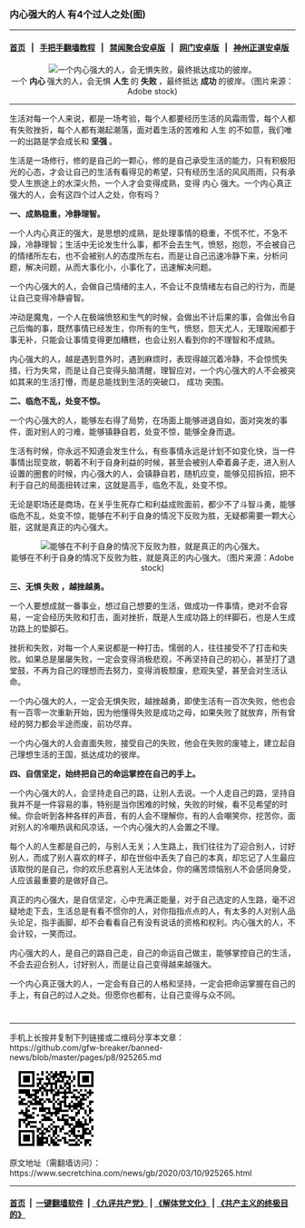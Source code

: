 ### 内心强大的人 有4个过人之处(图)
------------------------

#### [首页](https://github.com/gfw-breaker/banned-news/blob/master/README.md) &nbsp;&nbsp;|&nbsp;&nbsp; [手把手翻墙教程](https://github.com/gfw-breaker/guides/wiki) &nbsp;&nbsp;|&nbsp;&nbsp; [禁闻聚合安卓版](https://github.com/gfw-breaker/bn-android) &nbsp;&nbsp;|&nbsp;&nbsp; [网门安卓版](https://github.com/oGate2/oGate) &nbsp;&nbsp;|&nbsp;&nbsp; [神州正道安卓版](https://github.com/SzzdOgate/update) 



<div class="article_right" style="fone-color:#000">
 <p style="text-align:center">
  <img alt="一个内心强大的人，会无惧失败，最终抵达成功的彼岸。" src="//img3.secretchina.com/pic/2020/1-26/p2612382a138913499-ss.jpg" style="height:337px; width:600px"/>
  <br>
   一个
   <strong>
    内心
   </strong>
   强大的人，会无惧
   <strong>
    人生
   </strong>
   的
   <strong>
    失败
   </strong>
   ，最终抵达
   <strong>
    成功
   </strong>
   的彼岸。（图片来源：Adobe stock)
   <span id="hideid" name="hideid" style="color:red;display:none;">
    <span href="https://www.secretchina.com">
    </span>
   </span>
  </br>
 </p>
 <div id="txt-mid1-t21-2017">
  

---


  </div>
 </div>
 <p>
  生活对每一个人来说，都是一场考验，每个人都要经历生活的风霜雨雪，每个人都有失败挫折，每个人都有潮起潮落，面对着生活的苦难和
  <span href="https://www.secretchina.com/news/gb/tag/人生" target="_blank">
   人生
  </span>
  的不如意，我们唯一的出路是学会成长和
  <strong>
   坚强
  </strong>
  。
  <span id="hideid" name="hideid" style="color:red;display:none;">
   <span href="https://www.secretchina.com">
   </span>
  </span>
 </p>
 <p>
  生活是一场修行，修的是自己的一颗心，修的是自己承受生活的能力，只有积极阳光的心态，才会让自己的生活有看得见的希望，只有经历生活的风风雨雨，只有承受人生旅途上的水深火热，一个人才会变得成熟，变得
  <span href="https://www.secretchina.com/news/gb/tag/内心" target="_blank">
   内心
  </span>
  强大。一个内心真正强大的人，会有这四个过人之处，你有吗？
 </p>
 <p>
  <strong>
   一、成熟稳重，冷静理智。
  </strong>
 </p>
 <p>
  一个人内心真正的强大，是思想的成熟，是处理事情的稳重，不慌不忙，不急不躁，冷静理智；生活中无论发生什么事，都不会去生气，愤怒，抱怨，不会被自己的情绪所左右，也不会被别人的态度所左右，而是让自己迅速冷静下来，分析问题，解决问题，从而大事化小，小事化了，迅速解决问题。
 </p>
 <p>
  一个内心强大的人，会做自己情绪的主人，不会让不良情绪左右自己的行为，而是让自己变得冷静睿智。
 </p>
 <p>
  冲动是魔鬼，一个人在极端愤怒和生气的时候，会做出不计后果的事，会做出令自己后悔的事，既然事情已经发生，你所有的生气，愤怒，怨天尤人，无理取闹都于事无补，只能会让事情变得更加糟糕，也会让别人看到你的不理智和不成熟。
 </p>
 <p>
  内心强大的人，越是遇到意外时，遇到麻烦时，表现得越沉着冷静，不会惊慌失措，行为失常，而是让自己变得头脑清醒，理智应对，一个内心强大的人不会被突如其来的生活打懵，而是总能找到生活的突破口，
  <span href="https://www.secretchina.com/news/gb/tag/成功" target="_blank">
   成功
  </span>
  突围。
 </p>
 <p>
  <strong>
   二、临危不乱，处变不惊。
  </strong>
 </p>
 <p>
  一个内心强大的人，能够左右得了局势，在场面上能够进退自如，面对突发的事件，面对别人的刁难，能够镇静自若，处变不惊，能够全身而退。
 </p>
 <p>
  生活有时候，你永远不知道会发生什么，有些事情永远是计划不如变化快，当一件事情出现变故，朝着不利于自身利益的时候，甚至会被别人牵着鼻子走，进入别人设置的圈套的时候，内心强大的人，会镇静自若，随机应变，能够见招拆招，把不利于自己的局面扭转过来，这就是高手，临危不乱，处变不惊。
 </p>
 <p>
  无论是职场还是商场，在关乎生死存亡和利益成败面前，都少不了斗智斗勇，能够临危不乱，处变不惊，能够在不利于自身的情况下反败为胜，无疑都需要一颗大心脏，这就是真正的内心强大。
 </p>
 <p style="text-align: center;">
  <img alt="能够在不利于自身的情况下反败为胜，就是真正的内心强大。" src="//img3.secretchina.com/pic/2020/3-6/p2641662a195775757-ss.jpg" style="height:337px; width:600px"/>
  <br>
   能够在不利于自身的情况下反败为胜，就是真正的内心强大。（图片来源：Adobe stock)
  </br>
 </p>
 <center>
  <div style="max-width: 632px;height:180px; display: none; text-align: center; margin: 0 auto; overflow: hidden;overflow-x: hidden;">
   <div id="taboola-midarticle-thumbnails" style="max-width: 632px;height:180px;overflow: hidden;overflow-x: hidden;">
   </div>
  </div>
  <div>
   <ins class="adsbygoogle" data-ad-client="ca-pub-1276641434651360" data-ad-format="fluid" data-ad-layout="in-article" data-ad-slot="5164544770" style="display:block; text-align:center;">
   </ins>
  </div>
 </center>
 <p>
  <strong>
   三、无惧
   <span href="https://www.secretchina.com/news/gb/tag/失败" target="_blank">
    失败
   </span>
   ，越挫越勇。
  </strong>
 </p>
 <p>
  一个人要想成就一番事业，想过自己想要的生活，做成功一件事情，绝对不会容易，一定会经历失败和打击，面对挫折，既是人生成功路上的绊脚石，也是人生成功路上的垫脚石。
 </p>
 <p>
  挫折和失败，对每一个人来说都是一种打击。懦弱的人，往往接受不了打击和失败。如果总是屡屡失败，一定会变得消极悲观，不再坚持自己的初心，甚至打了退堂鼓，不再为自己的理想而去努力，变得消极颓废，悲观失望，甚至会对生活认命。
 </p>
 <p>
  一个内心强大的人，一定会无惧失败，越挫越勇，即使生活有一百次失败，他也会有一百零一次重新开始，因为他懂得失败是成功之母，如果失败了就放弃，所有曾经的努力都会半途而废，前功尽弃。
 </p>
 <p>
  一个内心强大的人会直面失败，接受自己的失败，他会在失败的废墟上，建立起自己理想生活的王国，抵达成功的彼岸。
 </p>
 <p>
  <strong>
   四、自信坚定，始终把自己的命运掌控在自己的手上。
  </strong>
 </p>
 <p>
  一个内心强大的人，会坚持走自己的路，让别人去说。一个人走自己的路，坚持自我并不是一件容易的事，特别是当你困难的时候，失败的时候，看不见希望的时候。你会听到各种各样的声音，有的人会不理解你，有的人会嘲笑你，挖苦你，面对别人的冷嘲热讽和风凉话，一个内心强大的人会置之不理。
 </p>
 <p>
  每个人的人生都是自己的，与别人无关；人生路上，我们往往为了迎合别人，讨好别人，而成了别人喜欢的样子，却在世俗中丢失了自己的本真，却忘记了人生最应该取悦的是自己，你的欢乐悲喜别人无法体会，你的痛苦烦恼别人不会感同身受，人应该最重要的是做好自己。
 </p>
 <p>
  真正的内心强大，是自信坚定，心中充满正能量，对于自己选定的人生路，毫不迟疑地走下去，生活总是有看不惯你的人，对你指指点点的人，有太多的人对别人品头论足，指手画脚，却不会看看自己有没有说话的资格和权利。内心强大的人，不会计较，一笑而过。
 </p>
 <p>
  内心强大的人，是自己的路自己走，自己的命运自己做主，能够掌控自己的生活，不会去迎合别人，讨好别人，而是让自己变得越来越强大。
 </p>
 <p>
  一个内心真正强大的人，一定会有自己的人格和坚持，一定会把命运掌握在自己的手上，有自己的过人之处。但愿你也都有，让自己变得与众不同。
  <center>
   <div>
    <div id="txt-mid2-t22-2017" style="display: block;  max-height: 351px;  overflow: hidden;">
     <div id="SC-21xxx">
     </div>
     <ins class="adsbygoogle" data-ad-client="ca-pub-1276641434651360" data-ad-format="auto" data-ad-slot="4301710469" data-full-width-responsive="true" style="display:block">
     </ins>
    </div>
   </div>
  </center>
  <div style="padding-top:12px;">
  </div>
 </p>
</div>

<hr/>
手机上长按并复制下列链接或二维码分享本文章：<br/>
https://github.com/gfw-breaker/banned-news/blob/master/pages/p8/925265.md <br/>
<a href='https://github.com/gfw-breaker/banned-news/blob/master/pages/p8/925265.md'><img src='https://github.com/gfw-breaker/banned-news/blob/master/pages/p8/925265.md.png'/></a> <br/>
原文地址（需翻墙访问）：https://www.secretchina.com/news/gb/2020/03/10/925265.html


------------------------
#### [首页](https://github.com/gfw-breaker/banned-news/blob/master/README.md) &nbsp;|&nbsp; [一键翻墙软件](https://github.com/gfw-breaker/nogfw/blob/master/README.md) &nbsp;| [《九评共产党》](https://github.com/gfw-breaker/9ping.md/blob/master/README.md#九评之一评共产党是什么) | [《解体党文化》](https://github.com/gfw-breaker/jtdwh.md/blob/master/README.md) | [《共产主义的终极目的》](https://github.com/gfw-breaker/gczydzjmd.md/blob/master/README.md)


<img src='http://gfw-breaker.win/banned-news/pages/p8/925265.md' width='0px' height='0px'/>